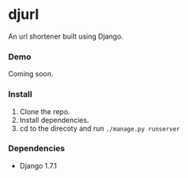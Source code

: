 # djurl

An url shortener built using Django.

### Demo

Coming soon.

### Install

1. Clone the repo.
2. Install dependencies.
3. cd to the direcoty and run `./manage.py runserver`

### Dependencies

+ Django 1.7.1